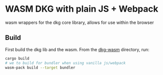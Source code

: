 # WASM DKG with plain JS + Webpack

wasm wrappers for the dkg core library, allows for use within the browser

## Build

First build the dkg lib and the wasm. From the [dkg-wasm](../dkg-wasm/) directory, run:

``` bash
cargo build
# we to build for bundler when using vanilla js/webpack
wasm-pack build --target bundler
```